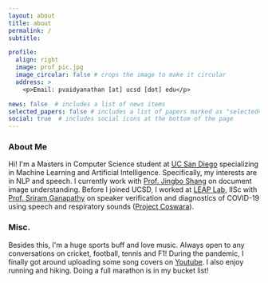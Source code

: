 ```yaml
---
layout: about
title: about
permalink: /
subtitle: 

profile:
  align: right
  image: prof_pic.jpg
  image_circular: false # crops the image to make it circular
  address: >
    <p>Email: pvaidyanathan [at] ucsd [dot] edu</p>

news: false  # includes a list of news items
selected_papers: false # includes a list of papers marked as "selected={true}"
social: true  # includes social icons at the bottom of the page
---
```



### **About Me**
Hi! I'm a Masters in Computer Science student at [UC San Diego](https://ucsd.edu/) specializing in Machine Learning and Artificial Intelligence. Specifically, my interests are in NLP and speech. I currently work with [Prof. Jingbo Shang](https://shangjingbo1226.github.io/) on document image understanding. Before I joined UCSD, I worked at [LEAP Lab](http://leap.ee.iisc.ac.in/), IISc with [Prof. Sriram Ganapathy](http://www.leap.ee.iisc.ac.in/sriram/) on speaker verification and diagnostics of COVID-19 using speech and respiratory sounds ([Project Coswara](https://coswara.iisc.ac.in/)). 

### **Misc.**
Besides this, I'm a huge sports buff and love music. Always open to any conversations on cricket, football, tennis and F1! During the pandemic, I finally got around uploading some song covers on [Youtube](https://www.youtube.com/channel/UC9t_wItiUkZ5-sLKnLLTC5Q). I also enjoy running and hiking. Doing a full marathon is in my bucket list! 
